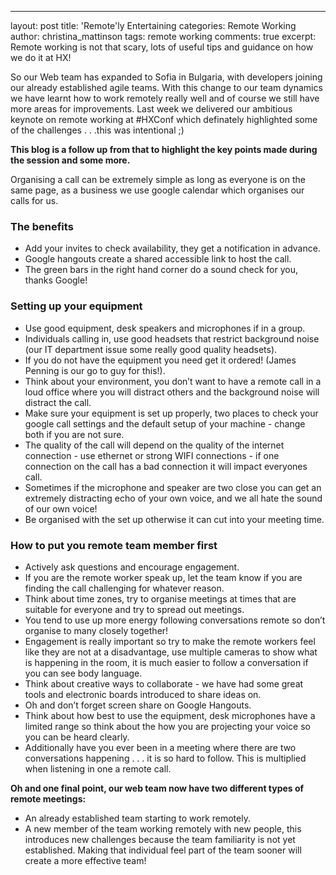 ---
layout: post
title: 'Remote'ly Entertaining
categories: Remote Working
author: christina_mattinson
tags: remote working
comments: true
excerpt: Remote working is not that scary, lots of useful tips and guidance on how we do it at HX!

So our Web team has expanded to Sofia in Bulgaria, with developers joining our already established agile teams. With this change to our team dynamics we have learnt how to work remotely really well and of course we still have more areas for improvements. Last week we delivered our ambitious keynote on remote working at #HXConf which definately highlighted some of the challenges . . .this was intentional ;) 

**This blog is a follow up from that to highlight the key points made during the session and some more.**

Organising a call can be extremely simple as long as everyone is on the same page, as a business we use google calendar which organises our calls for us. 
### The benefits
- Add your invites to check availability, they get a notification in advance. 
- Google hangouts create a shared accessible link to host the call.
- The green bars in the right hand corner do a sound check for you, thanks Google!

### Setting up your equipment
- Use good equipment, desk speakers and microphones if in a group.
- Individuals calling in, use good headsets that restrict background noise (our IT department issue some really good quality headsets).
- If you do not have the equipment you need get it ordered! (James Penning is our go to guy for this!).
- Think about your environment, you don’t want to have a remote call in a loud office where you will distract others and the background noise will distract the call.
- Make sure your equipment is set up properly, two places to check your google call settings and the default setup of your machine - change both if you are not sure.
- The quality of the call will depend on the quality of the internet connection - use ethernet or strong WIFI connections - if one connection on the call has a bad connection it will impact everyones call.
- Sometimes if the microphone and speaker are two close you can get an extremely distracting echo of your own voice, and we all hate the sound of our own voice!
- Be organised with the set up otherwise it can cut into your meeting time.

### How to put you remote team member first
- Actively ask questions and encourage engagement. 
- If you are the remote worker speak up, let the team know if you are finding the call challenging for whatever reason.
- Think about time zones, try to organise meetings at times that are suitable for everyone and try to spread out meetings. 
- You tend to use up more energy following conversations remote so don’t organise to many closely together!
- Engagement is really important so try to make the remote workers feel like they are not at a disadvantage, use multiple cameras to show what is happening in the room, it is much easier to follow a conversation if you can see body language. 
- Think about creative ways to collaborate - we have had some great tools and electronic boards introduced to share ideas on.
- Oh and don’t forget screen share on Google Hangouts.
- Think about how best to use the equipment, desk microphones have a limited range so think about the how you are projecting your voice so you can be heard clearly. 
- Additionally have you ever been in a meeting where there are two conversations happening . . . it is so hard to follow. This is multiplied when listening in one a remote call.

**Oh and one final point, our web team now have two different types of remote meetings:**
- An already established team starting to work remotely.
- A new member of the team working remotely with new people, this introduces new challenges because the team familiarity is not yet established. Making that individual feel part of the team sooner will create a more effective team!